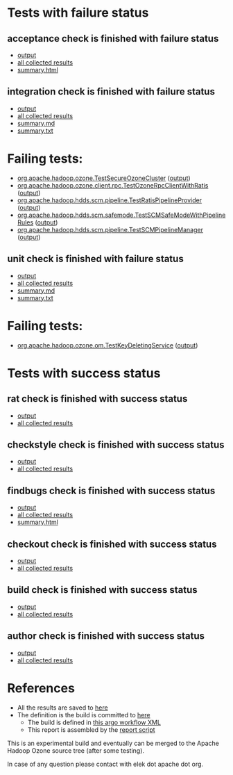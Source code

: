 # Tests with failure status

## acceptance check is finished with failure status

   * [output](https://raw.githubusercontent.com/elek/ozone-ci-03/master/pr/pr-hdds-2492-c94xs/acceptance/output.log)
   * [all collected results](https://github.com/elek/ozone-ci-03/tree/master/pr/pr-hdds-2492-c94xs/acceptance)
   * [summary.html](https://elek.github.io/ozone-ci-03/pr/pr-hdds-2492-c94xs/acceptance/summary.html)


## integration check is finished with failure status

   * [output](https://raw.githubusercontent.com/elek/ozone-ci-03/master/pr/pr-hdds-2492-c94xs/integration/output.log)
   * [all collected results](https://github.com/elek/ozone-ci-03/tree/master/pr/pr-hdds-2492-c94xs/integration)
   * [summary.md](https://github.com/elek/ozone-ci-03/tree/master/pr/pr-hdds-2492-c94xs/integration/summary.md)
   * [summary.txt](https://github.com/elek/ozone-ci-03/tree/master/pr/pr-hdds-2492-c94xs/integration/summary.txt)

# Failing tests: 

 * [org.apache.hadoop.ozone.TestSecureOzoneCluster](hadoop-ozone/integration-test/org.apache.hadoop.ozone.TestSecureOzoneCluster.txt) ([output](hadoop-ozone/integration-test/org.apache.hadoop.ozone.TestSecureOzoneCluster-output.txt))
 * [org.apache.hadoop.ozone.client.rpc.TestOzoneRpcClientWithRatis](hadoop-ozone/integration-test/org.apache.hadoop.ozone.client.rpc.TestOzoneRpcClientWithRatis.txt) ([output](hadoop-ozone/integration-test/org.apache.hadoop.ozone.client.rpc.TestOzoneRpcClientWithRatis-output.txt))
 * [org.apache.hadoop.hdds.scm.pipeline.TestRatisPipelineProvider](hadoop-ozone/integration-test/org.apache.hadoop.hdds.scm.pipeline.TestRatisPipelineProvider.txt) ([output](hadoop-ozone/integration-test/org.apache.hadoop.hdds.scm.pipeline.TestRatisPipelineProvider-output.txt))
 * [org.apache.hadoop.hdds.scm.safemode.TestSCMSafeModeWithPipelineRules](hadoop-ozone/integration-test/org.apache.hadoop.hdds.scm.safemode.TestSCMSafeModeWithPipelineRules.txt) ([output](hadoop-ozone/integration-test/org.apache.hadoop.hdds.scm.safemode.TestSCMSafeModeWithPipelineRules-output.txt))
 * [org.apache.hadoop.hdds.scm.pipeline.TestSCMPipelineManager](hadoop-ozone/integration-test/org.apache.hadoop.hdds.scm.pipeline.TestSCMPipelineManager.txt) ([output](hadoop-ozone/integration-test/org.apache.hadoop.hdds.scm.pipeline.TestSCMPipelineManager-output.txt))

## unit check is finished with failure status

   * [output](https://raw.githubusercontent.com/elek/ozone-ci-03/master/pr/pr-hdds-2492-c94xs/unit/output.log)
   * [all collected results](https://github.com/elek/ozone-ci-03/tree/master/pr/pr-hdds-2492-c94xs/unit)
   * [summary.md](https://github.com/elek/ozone-ci-03/tree/master/pr/pr-hdds-2492-c94xs/unit/summary.md)
   * [summary.txt](https://github.com/elek/ozone-ci-03/tree/master/pr/pr-hdds-2492-c94xs/unit/summary.txt)

# Failing tests: 

 * [org.apache.hadoop.ozone.om.TestKeyDeletingService](hadoop-ozone/ozone-manager/org.apache.hadoop.ozone.om.TestKeyDeletingService.txt) ([output](hadoop-ozone/ozone-manager/org.apache.hadoop.ozone.om.TestKeyDeletingService-output.txt))


# Tests with success status

## rat check is finished with success status

   * [output](https://raw.githubusercontent.com/elek/ozone-ci-03/master/pr/pr-hdds-2492-c94xs/rat/output.log)
   * [all collected results](https://github.com/elek/ozone-ci-03/tree/master/pr/pr-hdds-2492-c94xs/rat)


## checkstyle check is finished with success status

   * [output](https://raw.githubusercontent.com/elek/ozone-ci-03/master/pr/pr-hdds-2492-c94xs/checkstyle/output.log)
   * [all collected results](https://github.com/elek/ozone-ci-03/tree/master/pr/pr-hdds-2492-c94xs/checkstyle)


## findbugs check is finished with success status

   * [output](https://raw.githubusercontent.com/elek/ozone-ci-03/master/pr/pr-hdds-2492-c94xs/findbugs/output.log)
   * [all collected results](https://github.com/elek/ozone-ci-03/tree/master/pr/pr-hdds-2492-c94xs/findbugs)
   * [summary.html](https://elek.github.io/ozone-ci-03/pr/pr-hdds-2492-c94xs/findbugs/summary.html)


## checkout check is finished with success status

   * [output](https://raw.githubusercontent.com/elek/ozone-ci-03/master/pr/pr-hdds-2492-c94xs/checkout/output.log)
   * [all collected results](https://github.com/elek/ozone-ci-03/tree/master/pr/pr-hdds-2492-c94xs/checkout)


## build check is finished with success status

   * [output](https://raw.githubusercontent.com/elek/ozone-ci-03/master/pr/pr-hdds-2492-c94xs/build/output.log)
   * [all collected results](https://github.com/elek/ozone-ci-03/tree/master/pr/pr-hdds-2492-c94xs/build)


## author check is finished with success status

   * [output](https://raw.githubusercontent.com/elek/ozone-ci-03/master/pr/pr-hdds-2492-c94xs/author/output.log)
   * [all collected results](https://github.com/elek/ozone-ci-03/tree/master/pr/pr-hdds-2492-c94xs/author)




# References

 * All the results are saved to [here](https://github.com/elek/ozone-ci-03/tree/master/pr/pr-hdds-2492-c94xs/)
 * The definition is the build is committed to [here](https://github.com/elek/argo-ozone)
    * The build is defined in [this argo workflow XML](https://github.com/elek/argo-ozone/blob/master/ozone-build.yaml)
    * This report is assembled by the [report script](https://github.com/elek/argo-ozone/blob/master/scripts/report.sh)

This is an experimental build and eventually can be merged to the Apache Hadoop Ozone source tree (after some testing).

In case of any question please contact with elek dot apache dot org.
